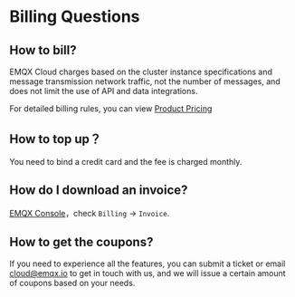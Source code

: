 # Billing Questions

## How to bill?

EMQX Cloud charges based on the cluster instance specifications and message transmission network traffic, not the number of messages, and does not limit the use of API and data integrations.

For detailed billing rules, you can view [Product Pricing](../price/pricing.md)

## How to top up？

You need to bind a credit card and the fee is charged monthly.

## How do I download an invoice?

[EMQX Console](https://cloud.emqx.com/console)，check `Billing` -> `Invoice`.

## How to get the coupons?

If you need to experience all the features, you can submit a ticket or email cloud@emqx.io to get in touch with us, and we will issue a certain amount of coupons based on your needs.
